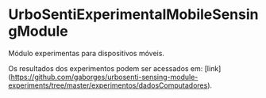# UrboSentiExperimentalMobileSensingModule
Módulo experimentas para dispositivos móveis.

Os resultados dos experimentos podem ser acessados em: [link] (https://github.com/gaborges/urbosenti-sensing-module-experiments/tree/master/experimentos/dadosComputadores).
